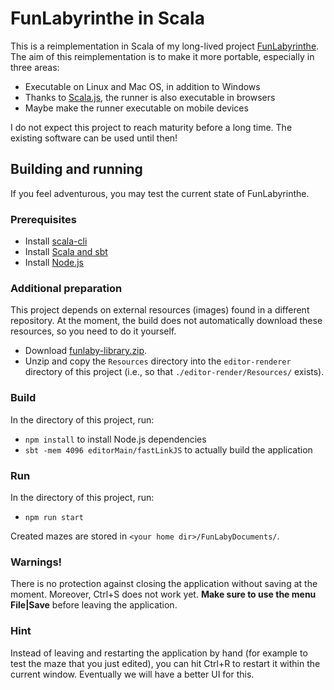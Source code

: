 # FunLabyrinthe in Scala

This is a reimplementation in Scala of my long-lived project [FunLabyrinthe](http://www.funlabyrinthe.com/).
The aim of this reimplementation is to make it more portable, especially in three areas:

* Executable on Linux and Mac OS, in addition to Windows
* Thanks to [Scala.js](https://www.scala-js.org/), the runner is also executable in browsers
* Maybe make the runner executable on mobile devices

I do not expect this project to reach maturity before a long time.
The existing software can be used until then!

## Building and running

If you feel adventurous, you may test the current state of FunLabyrinthe.

### Prerequisites

* Install [scala-cli](https://scala-cli.virtuslab.org/install)
* Install [Scala and sbt](https://www.scala-lang.org/download/)
* Install [Node.js](https://nodejs.org/en/download)

### Additional preparation

This project depends on external resources (images) found in a different repository.
At the moment, the build does not automatically download these resources, so you need to do it yourself.

* Download [funlaby-library.zip](https://codeload.github.com/sjrd/funlaby-library/zip/refs/heads/master).
* Unzip and copy the `Resources` directory into the `editor-renderer` directory of this project (i.e., so that `./editor-render/Resources/` exists).

### Build

In the directory of this project, run:

* `npm install` to install Node.js dependencies
* `sbt -mem 4096 editorMain/fastLinkJS` to actually build the application

### Run

In the directory of this project, run:

* `npm run start`

Created mazes are stored in `<your home dir>/FunLabyDocuments/`.

### Warnings!

There is no protection against closing the application without saving at the moment.
Moreover, Ctrl+S does not work yet.
**Make sure to use the menu File|Save** before leaving the application.

### Hint

Instead of leaving and restarting the application by hand (for example to test the maze that you just edited), you can hit Ctrl+R to restart it within the current window.
Eventually we will have a better UI for this.
